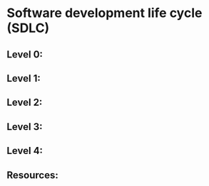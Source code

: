 # Software development life cycle (SDLC)

## Level 0:
## Level 1:
## Level 2:
## Level 3:
## Level 4:

## Resources:
